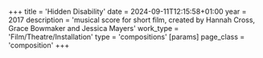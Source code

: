 +++
title = 'Hidden Disability'
date = 2024-09-11T12:15:58+01:00
year = 2017
description = 'musical score for short film, created by Hannah Cross, Grace Bowmaker and Jessica Mayers'
work_type = 'Film/Theatre/Installation'
type = 'compositions'
[params]
    page_class = 'composition'
+++
